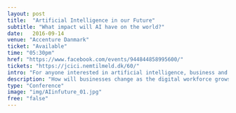 ```yaml
---
layout: post
title:  "Artificial Intelligence in our Future"
subtitle: "What impact will AI have on the world?"
date:   2016-09-14
venue: "Accenture Danmark"
ticket: "Available"
time: "05:30pm"
href: "https://www.facebook.com/events/944844858995600/"
tickets: "https://jcici.nemtilmeld.dk/60/"
intro: "For anyone interested in artificial intelligence, business and commerce"
description: "How will businesses change as the digital workforce grows? How will Internet of Things affect the way we interact with objects, buildings, plants, etc.? How will commerce in the future be conducted? These are some of the questions Accenture will answer and give their view upon. Contact Person & Email: events@jcici.org"
type: "Conference"
image: "img/AIinfuture_01.jpg"
free: "false"
---
```

<!-- fill in the URL of your event host page if you haven't enough information for a detail page, so the event link won't point on the detail page at all -->
